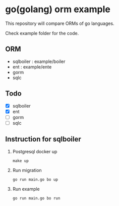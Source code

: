 # go(golang) orm example

This repository will compare ORMs of go languages.

Check example folder for the code. 

## ORM
- sqlboiler : example/boiler
- ent : example/ente
- gorm
- sqlc
 
## Todo
- [x] sqlboiler
- [x] ent
- [ ] gorm
- [ ] sqlc

## Instruction for sqlboiler
1. Postgresql docker up
   ```
   make up
   ```
2. Run migration
   ```
   go run main.go bo up
   ```
3. Run example
   ```
   go run main.go bo run
   ```